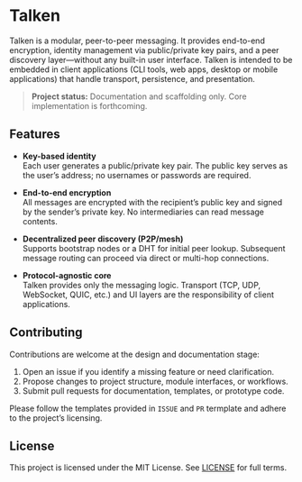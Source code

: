 # Talken

Talken is a modular, peer-to-peer messaging. It provides end-to-end encryption, identity management via public/private key pairs, and a peer discovery layer—without any built-in user interface. Talken is intended to be embedded in client applications (CLI tools, web apps, desktop or mobile applications) that handle transport, persistence, and presentation.

> **Project status:** Documentation and scaffolding only. Core implementation is forthcoming.

## Features

- **Key-based identity**  
  Each user generates a public/private key pair. The public key serves as the user’s address; no usernames or passwords are required.

- **End-to-end encryption**  
  All messages are encrypted with the recipient’s public key and signed by the sender’s private key. No intermediaries can read message contents.

- **Decentralized peer discovery (P2P/mesh)**  
  Supports bootstrap nodes or a DHT for initial peer lookup. Subsequent message routing can proceed via direct or multi-hop connections.

- **Protocol-agnostic core**  
  Talken provides only the messaging logic. Transport (TCP, UDP, WebSocket, QUIC, etc.) and UI layers are the responsibility of client applications.

## Contributing

Contributions are welcome at the design and documentation stage:

1. Open an issue if you identify a missing feature or need clarification.
2. Propose changes to project structure, module interfaces, or workflows.
3. Submit pull requests for documentation, templates, or prototype code.

Please follow the templates provided in `ISSUE` and `PR` termplate and adhere to the project’s licensing.

## License

This project is licensed under the MIT License. See [LICENSE](LICENSE) for full terms.
